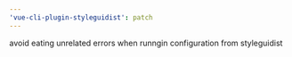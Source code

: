 ```yaml
---
'vue-cli-plugin-styleguidist': patch
---
```


avoid eating unrelated errors when runngin configuration from styleguidist
